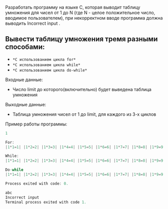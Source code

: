 Разработать программу на языке C, которая выводит таблицу умножения для чисел от 1 до N (где N - целое положительное число, вводимое пользователем), при некорректном вводе программа должна выводить Incorrect input .
## Вывести таблицу умножения тремя разными способами:
- ``*С использованием цикла for*``
- ``*С использованием цикла while*``
- ``*С использованием цикла do-while*``

Входные данные:
- Число limit до которого(включительно) будет выведена таблица умножения

Выходные данные:
- Таблица умножения чисел от 1 до limit, для каждого из 3-х циклов 

Пример работы программы:
```C
1

For:
|1*1=1| |1*2=2| |1*3=3| |1*4=4| |1*5=5| |1*6=6| |1*7=7| |1*8=8| |1*9=9| |1*10=10| 

While:
|1*1=1| |1*2=2| |1*3=3| |1*4=4| |1*5=5| |1*6=6| |1*7=7| |1*8=8| |1*9=9| |1*10=10| 

Do-while
|1*1=1| |1*2=2| |1*3=3| |1*4=4| |1*5=5| |1*6=6| |1*7=7| |1*8=8| |1*9=9| |1*10=10| 

Process exited with code: 0.
```

```C
abc
Incorrect input
Terminal process exited with code 1.
```

